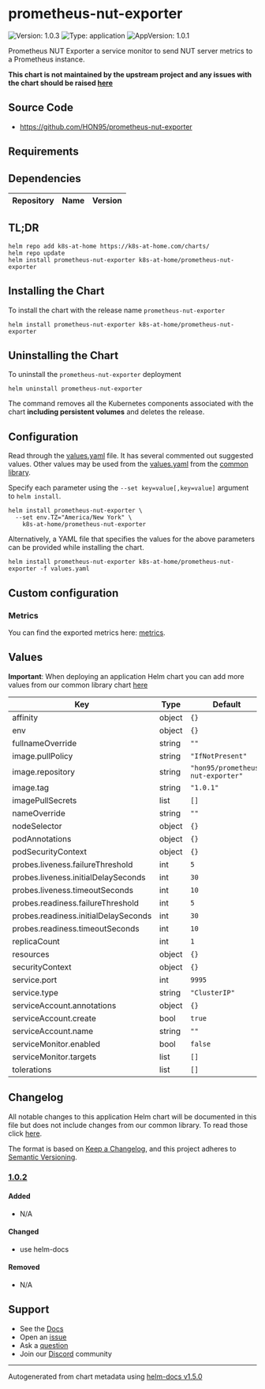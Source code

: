 # prometheus-nut-exporter

![Version: 1.0.3](https://img.shields.io/badge/Version-1.0.3-informational?style=flat-square) ![Type: application](https://img.shields.io/badge/Type-application-informational?style=flat-square) ![AppVersion: 1.0.1](https://img.shields.io/badge/AppVersion-1.0.1-informational?style=flat-square)

Prometheus NUT Exporter a service monitor to send NUT server metrics to a Prometheus instance.

**This chart is not maintained by the upstream project and any issues with the chart should be raised [here](https://github.com/k8s-at-home/charts/issues/new/choose)**

## Source Code

* <https://github.com/HON95/prometheus-nut-exporter>

## Requirements

## Dependencies

| Repository | Name | Version |
|------------|------|---------|

## TL;DR

```console
helm repo add k8s-at-home https://k8s-at-home.com/charts/
helm repo update
helm install prometheus-nut-exporter k8s-at-home/prometheus-nut-exporter
```

## Installing the Chart

To install the chart with the release name `prometheus-nut-exporter`

```console
helm install prometheus-nut-exporter k8s-at-home/prometheus-nut-exporter
```

## Uninstalling the Chart

To uninstall the `prometheus-nut-exporter` deployment

```console
helm uninstall prometheus-nut-exporter
```

The command removes all the Kubernetes components associated with the chart **including persistent volumes** and deletes the release.

## Configuration

Read through the [values.yaml](./values.yaml) file. It has several commented out suggested values.
Other values may be used from the [values.yaml](../common/values.yaml) from the [common library](../common).

Specify each parameter using the `--set key=value[,key=value]` argument to `helm install`.

```console
helm install prometheus-nut-exporter \
  --set env.TZ="America/New York" \
    k8s-at-home/prometheus-nut-exporter
```

Alternatively, a YAML file that specifies the values for the above parameters can be provided while installing the chart.

```console
helm install prometheus-nut-exporter k8s-at-home/prometheus-nut-exporter -f values.yaml
```

## Custom configuration

### Metrics

You can find the exported metrics here: [metrics](https://github.com/HON95/prometheus-nut-exporter/blob/master/metrics.md).

## Values

**Important**: When deploying an application Helm chart you can add more values from our common library chart [here](https://github.com/k8s-at-home/library-charts/tree/main/charts/stable/common/)

| Key | Type | Default | Description |
|-----|------|---------|-------------|
| affinity | object | `{}` |  |
| env | object | `{}` |  |
| fullnameOverride | string | `""` |  |
| image.pullPolicy | string | `"IfNotPresent"` |  |
| image.repository | string | `"hon95/prometheus-nut-exporter"` |  |
| image.tag | string | `"1.0.1"` |  |
| imagePullSecrets | list | `[]` |  |
| nameOverride | string | `""` |  |
| nodeSelector | object | `{}` |  |
| podAnnotations | object | `{}` |  |
| podSecurityContext | object | `{}` |  |
| probes.liveness.failureThreshold | int | `5` |  |
| probes.liveness.initialDelaySeconds | int | `30` |  |
| probes.liveness.timeoutSeconds | int | `10` |  |
| probes.readiness.failureThreshold | int | `5` |  |
| probes.readiness.initialDelaySeconds | int | `30` |  |
| probes.readiness.timeoutSeconds | int | `10` |  |
| replicaCount | int | `1` |  |
| resources | object | `{}` |  |
| securityContext | object | `{}` |  |
| service.port | int | `9995` |  |
| service.type | string | `"ClusterIP"` |  |
| serviceAccount.annotations | object | `{}` |  |
| serviceAccount.create | bool | `true` |  |
| serviceAccount.name | string | `""` |  |
| serviceMonitor.enabled | bool | `false` |  |
| serviceMonitor.targets | list | `[]` |  |
| tolerations | list | `[]` |  |

## Changelog

All notable changes to this application Helm chart will be documented in this file but does not include changes from our common library. To read those click [here](https://github.com/k8s-at-home/library-charts/tree/main/charts/stable/common#changelog).

The format is based on [Keep a Changelog](https://keepachangelog.com/en/1.0.0/), and this project adheres to [Semantic Versioning](https://semver.org/spec/v2.0.0.html).

### [1.0.2]

#### Added

- N/A

#### Changed

- use helm-docs

#### Removed

- N/A

[1.0.2]: #1.0.2

## Support

- See the [Docs](https://docs.k8s-at-home.com/our-helm-charts/getting-started/)
- Open an [issue](https://github.com/k8s-at-home/charts/issues/new/choose)
- Ask a [question](https://github.com/k8s-at-home/organization/discussions)
- Join our [Discord](https://discord.gg/sTMX7Vh) community

----------------------------------------------
Autogenerated from chart metadata using [helm-docs v1.5.0](https://github.com/norwoodj/helm-docs/releases/v1.5.0)
